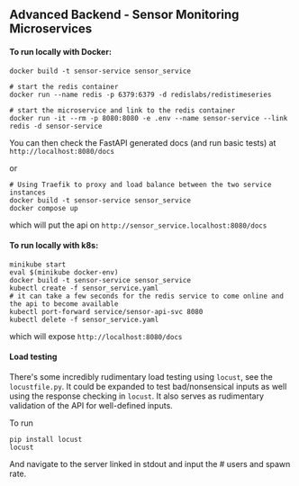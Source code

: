 ## Advanced Backend - Sensor Monitoring Microservices

#### To run locally with Docker:
```shell
docker build -t sensor-service sensor_service

# start the redis container
docker run --name redis -p 6379:6379 -d redislabs/redistimeseries 

# start the microservice and link to the redis container
docker run -it --rm -p 8080:8080 -e .env --name sensor-service --link redis -d sensor-service  
```
You can then check the FastAPI generated docs (and run basic tests) at `http://localhost:8080/docs`


or 
```shell
# Using Traefik to proxy and load balance between the two service instances
docker build -t sensor-service sensor_service
docker compose up
```
which will put the api on `http://sensor_service.localhost:8080/docs`

#### To run locally with k8s:
```shell
minikube start
eval $(minikube docker-env)
docker build -t sensor-service sensor_service
kubectl create -f sensor_service.yaml
# it can take a few seconds for the redis service to come online and the api to become available
kubectl port-forward service/sensor-api-svc 8080
kubectl delete -f sensor_service.yaml
```

which will expose `http://localhost:8080/docs`

#### Load testing

There's some incredibly rudimentary load testing using `locust`, see the `locustfile.py`. It could be expanded
to test bad/nonsensical inputs as well using the response checking in `locust`. It also serves as rudimentary 
validation of the API for well-defined inputs. 

To run
```shell
pip install locust
locust
```
And navigate to the server linked in stdout and input the # users and spawn rate. 
